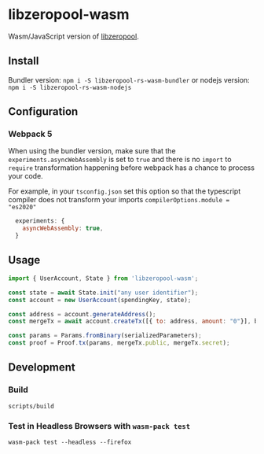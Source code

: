 # libzeropool-wasm
Wasm/JavaScript version of [libzeropool](https://github.com/zeropoolnetwork/libzeropool).

## Install
Bundler version:
`npm i -S libzeropool-rs-wasm-bundler`
or nodejs version:
`npm i -S libzeropool-rs-wasm-nodejs`

## Configuration

### Webpack 5
When using the bundler version, make sure that the `experiments.asyncWebAssembly` is set to `true` and there is no `import` to `require` transformation
happening before webpack has a chance to process your code. 

For example, in your `tsconfig.json` set this option so that the typescript compiler does not transform your imports
`compilerOptions.module = "es2020"`

```javascript
  experiments: {
    asyncWebAssembly: true,
  }
```

## Usage
```js
import { UserAccount, State } from 'libzeropool-wasm';

const state = await State.init("any user identifier");
const account = new UserAccount(spendingKey, state);

const address = account.generateAddress();
const mergeTx = await account.createTx([{ to: address, amount: "0"}], blockchainData);

const params = Params.fromBinary(serializedParameters);
const proof = Proof.tx(params, mergeTx.public, mergeTx.secret);

```

## Development

### Build
```
scripts/build
```

### Test in Headless Browsers with `wasm-pack test`
```
wasm-pack test --headless --firefox
```
